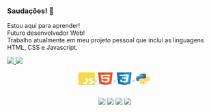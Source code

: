 ### Saudações! 👋
Estou aqui para aprender! </br>
Futuro desenvolvedor Web! </br>
Trabalho atualmente em meu projeto pessoal que inclui as linguagens HTML, CSS e Javascript.

<div>
  <a href="https://github.com/yanalvesrj">
  <img height="180em" src="https://github-readme-stats.vercel.app/api?username=yanalvesrj&show_icons=true&theme=dark&include_all_commits=true&count_private=false"/>
  <img height="180em" src="https://github-readme-stats.vercel.app/api/top-langs/?username=yanalvesrj&layout=compact&langs_count=7&theme=dark"/>
</div>
 <div align="center" style="display: inline_block"><br>
  <img align="center" alt="Yan-Js" height="30" width="40" src="https://raw.githubusercontent.com/devicons/devicon/master/icons/javascript/javascript-plain.svg">
  <img align="center" alt="Yan-HTML" height="30" width="40" src="https://raw.githubusercontent.com/devicons/devicon/master/icons/html5/html5-original.svg">
  <img align="center" alt="Yan-CSS" height="30" width="40" src="https://raw.githubusercontent.com/devicons/devicon/master/icons/css3/css3-original.svg">
  <img align="center" alt="Yan-Python" height="30" width="40" src="https://raw.githubusercontent.com/devicons/devicon/master/icons/python/python-original.svg">
 </div>
  
  ## 
  
<div align ="center"> 
  <a href="https://www.instagram.com/yan.alves.rj/ "target="_blank"><img src="https://img.shields.io/badge/-Instagram-%23E4405F?style=for-the-badge&logo=instagram&logoColor=white" target="_blank"></a>
 <a href="https://discord.gg/TWkfsWbE" target="_blank"><img src="https://img.shields.io/badge/Discord-7289DA?style=for-the-badge&logo=discord&logoColor=white" target="_blank"></a> 
  <a href="https://www.linkedin.com/in/yan-alves-5788b621a/" target="_blank"><img src="https://img.shields.io/badge/-LinkedIn-%230077B5?style=for-the-badge&logo=linkedin&logoColor=white" target="_blank"></a> 
  <a href = "mailto:yanalescfrj@gmail.com"><img src="https://img.shields.io/badge/-Gmail-%23333?style=for-the-badge&logo=gmail&logoColor=white" target="_blank"></a>
</div>
